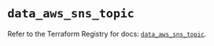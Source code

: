 # `data_aws_sns_topic`

Refer to the Terraform Registry for docs: [`data_aws_sns_topic`](https://registry.terraform.io/providers/hashicorp/aws/6.9.0/docs/data-sources/sns_topic).
